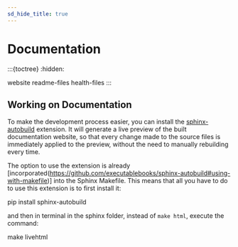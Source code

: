 ```yaml
---
sd_hide_title: true
---
```

# Documentation
:::{toctree}
:hidden:

website
readme-files
health-files
:::


## Working on Documentation

To make the development process easier, you can install the
[sphinx-autobuild](https://github.com/executablebooks/sphinx-autobuild) extension.
It will generate a live preview of the built documentation website,
so that every change made to the source files is immediately applied to the preview,
without the need to manually rebuilding every time.

The option to use the extension is already [incorporated(https://github.com/executablebooks/sphinx-autobuild#using-with-makefile)]
into the Sphinx Makefile.
This means that all you have to do to use this extension is to first install it:

pip install sphinx-autobuild

and then in terminal in the sphinx folder, instead of `make html`, execute the command:

make livehtml
